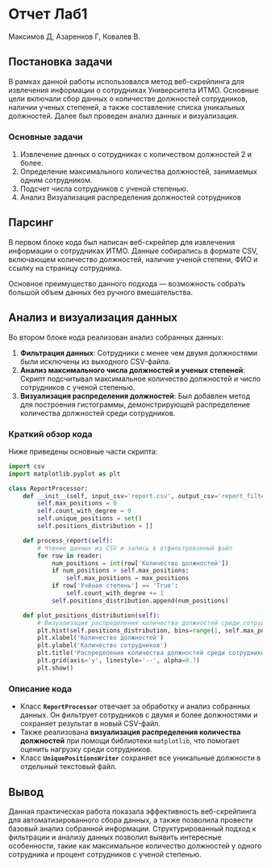# Отчет  Лаб1

Максимов Д, Азаренков Г, Ковалев В.

## Постановка задачи
В рамках данной работы использовался метод веб-скрейпинга для извлечения информации о сотрудниках Университета ИТМО. Основные цели включали сбор данных о количестве должностей сотрудников, наличии ученых степеней, а также составление списка уникальных должностей. Далее был проведен анализ данных и визуализация.

### Основные задачи
1. Извлечение данных о сотрудниках с количеством должностей 2 и более.
2. Определение максимального количества должностей, занимаемых одним сотрудником.
3. Подсчет числа сотрудников с ученой степенью.
4. Анализ Визуализация распределения должностей сотрудников

## Парсинг
В первом блоке кода был написан веб-скрейпер для извлечения информации о сотрудниках ИТМО. Данные собирались в формате CSV, включающем количество должностей, наличие ученой степени, ФИО и ссылку на страницу сотрудника.

Основное преимущество данного подхода — возможность собрать большой объем данных без ручного вмешательства.

## Анализ и визуализация данных
Во втором блоке кода реализован анализ собранных данных:
1. **Фильтрация данных**: Сотрудники с менее чем двумя должностями были исключены из выходного CSV-файла. 
2. **Анализ максимального числа должностей и ученых степеней**: Скрипт подсчитывал максимальное количество должностей и число сотрудников с ученой степенью.
3. **Визуализация распределения должностей**: Был добавлен метод для построения гистограммы, демонстрирующей распределение количества должностей среди сотрудников.

### Краткий обзор кода
Ниже приведены основные части скрипта:

```python
import csv
import matplotlib.pyplot as plt

class ReportProcessor:
    def __init__(self, input_csv='report.csv', output_csv='report_filtered.csv'):
        self.max_positions = 0
        self.count_with_degree = 0
        self.unique_positions = set()
        self.positions_distribution = []

    def process_report(self):
        # Чтение данных из CSV и запись в отфильтрованный файл
        for row in reader:
            num_positions = int(row['Количество должностей'])
            if num_positions > self.max_positions:
                self.max_positions = max_positions
            if row['Учёная степень'] == 'True':
                self.count_with_degree += 1
            self.positions_distribution.append(num_positions)

    def plot_positions_distribution(self):
        # Визуализация распределения количества должностей среди сотрудников
        plt.hist(self.positions_distribution, bins=range(1, self.max_positions + 2), edgecolor='black')
        plt.xlabel('Количество должностей')
        plt.ylabel('Количество сотрудников')
        plt.title('Распределение количества должностей среди сотрудников')
        plt.grid(axis='y', linestyle='--', alpha=0.7)
        plt.show()
```

### Описание кода
- Класс **`ReportProcessor`** отвечает за обработку и анализ собранных данных. Он фильтрует сотрудников с двумя и более должностями и сохраняет результат в новый CSV-файл.
- Также реализована **визуализация распределения количества должностей** при помощи библиотеки `matplotlib`, что помогает оценить нагрузку среди сотрудников.
- Класс **`UniquePositionsWriter`** сохраняет все уникальные должности в отдельный текстовый файл.

## Вывод
Данная практическая работа показала эффективность веб-скрейпинга для автоматизированного сбора данных, а также позволила провести базовый анализ собранной информации. Структурированный подход к фильтрации и анализу данных позволил выявить интересные особенности, такие как максимальное количество должностей у одного сотрудника и процент сотрудников с ученой степенью.